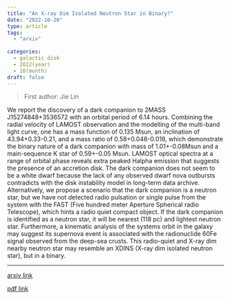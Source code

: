 ```yaml
---
title: "An X-ray Dim Isolated Neutron Star in Binary?"
date: "2022-10-20"
type: article
tags:
  - "arxiv"
  
categories:
  - galactic disk
  - 2022(year)
  - 10(month)
draft: false
---
```

> First author: Jie Lin

 We report the discovery of a dark companion to 2MASS J15274848+3536572 with
an orbital period of 6.14 hours. Combining the radial velocity of LAMOST
observation and the modelling of the multi-band light curve, one has a mass
function of 0.135 Msun, an inclination of 43.94+0.33-0.21, and a mass ratio of
0.58+0.048-0.018, which demonstrate the binary nature of a dark companion with
mass of 1.01+-0.08Msun and a main-sequence K star of 0.59+-0.05 Msun. LAMOST
optical spectra at a range of orbital phase reveals extra peaked Halpha
emission that suggests the presence of an accretion disk. The dark companion
does not seem to be a white dwarf because the lack of any observed dwarf nova
outbursts contradicts with the disk instability model in long-term data
archive. Alternatively, we propose a scenario that the dark companion is a
neutron star, but we have not detected radio pulsation or single pulse from the
system with the FAST (Five hundred meter Aperture Spherical radio Telescope),
which hints a radio quiet compact object. If the dark companion is identified
as a neutron star, it will be nearest (118 pc) and lightest neutron star.
Furthermore, a kinematic analysis of the systems orbit in the galaxy may
suggest its supernova event is associated with the radionuclide 60Fe signal
observed from the deep-sea crusts. This radio-quiet and X-ray dim nearby
neutron star may resemble an XDINS (X-ray dim isolated neutron star), but in a
binary.

---
[arxiv link](http://arxiv.org/abs/2210.11360v1)

[pdf link](http://arxiv.org/pdf/2210.11360v1)